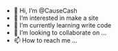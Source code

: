 - 👋 Hi, I’m @CauseCash
- 👀 I’m interested in make a site
- 🌱 I’m currently learning write code
- 💞️ I’m looking to collaborate on ...
- 📫 How to reach me ...

<!---
CauseCash/CauseCash is a ✨ special ✨ repository because its `README.md` (this file) appears on your GitHub profile.
You can click the Preview link to take a look at your changes.
--->
